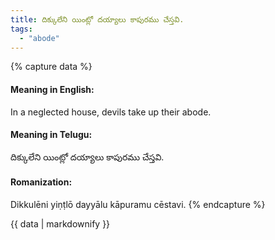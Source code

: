 ```yaml
---
title: దిక్కులేని యింట్లో దయ్యాలు కాపురము చేస్తవి.
tags:
  - "abode"
---
```


{% capture data %}
#### Meaning in English:
In a neglected house, devils take up their abode.

#### Meaning in Telugu:
దిక్కులేని యింట్లో దయ్యాలు కాపురము చేస్తవి.

#### Romanization:
Dikkulēni yiṇṭlō dayyālu kāpuramu cēstavi.
{% endcapture %}

{{ data | markdownify }}

